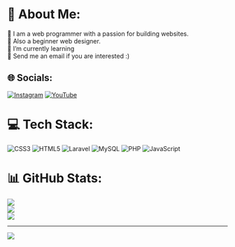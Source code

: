 # 💫 About Me:
🔭 I am a web programmer with a passion for building websites.<br>👯 Also a beginner web designer.<br>🌱 I’m currently learning<br>💬 Send me an email if you are interested :)<br>


## 🌐 Socials:
[![Instagram](https://img.shields.io/badge/Instagram-%23E4405F.svg?logo=Instagram&logoColor=white)](https://instagram.com/tvladislav54) [![YouTube](https://img.shields.io/badge/YouTube-%23FF0000.svg?logo=YouTube&logoColor=white)](https://youtube.com/c/UCp10EEALXBeEjPTlB23KGUg) 

# 💻 Tech Stack:
![CSS3](https://img.shields.io/badge/css3-%231572B6.svg?style=plastic&logo=css3&logoColor=white) ![HTML5](https://img.shields.io/badge/html5-%23E34F26.svg?style=plastic&logo=html5&logoColor=white) ![Laravel](https://img.shields.io/badge/laravel-%23FF2D20.svg?style=plastic&logo=laravel&logoColor=white) ![MySQL](https://img.shields.io/badge/mysql-%2300f.svg?style=plastic&logo=mysql&logoColor=white) ![PHP](https://img.shields.io/badge/php-%23777BB4.svg?style=plastic&logo=php&logoColor=white) ![JavaScript](https://img.shields.io/badge/javascript-%23323330.svg?style=plastic&logo=javascript&logoColor=%23F7DF1E)
# 📊 GitHub Stats:
![](https://github-readme-stats.vercel.app/api?username=Vlados-XiMiK&theme=prussian&hide_border=false&include_all_commits=true&count_private=false)<br/>
![](https://github-readme-streak-stats.herokuapp.com/?user=Vlados-XiMiK&theme=prussian&hide_border=false)<br/>
![](https://github-readme-stats.vercel.app/api/top-langs/?username=Vlados-XiMiK&theme=prussian&hide_border=false&include_all_commits=true&count_private=false&layout=compact)

---
[![](https://visitcount.itsvg.in/api?id=Vlados-XiMiK&icon=1&color=1)](https://visitcount.itsvg.in)
